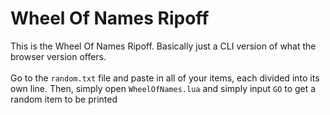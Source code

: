 # Wheel Of Names Ripoff

This is the Wheel Of Names Ripoff. Basically just a CLI version of what the browser version offers.\
\
Go to the `random.txt` file and paste in all of your items, each divided into its own line.
Then, simply open `WheelOfNames.lua` and simply input `GO` to get a random item to be printed